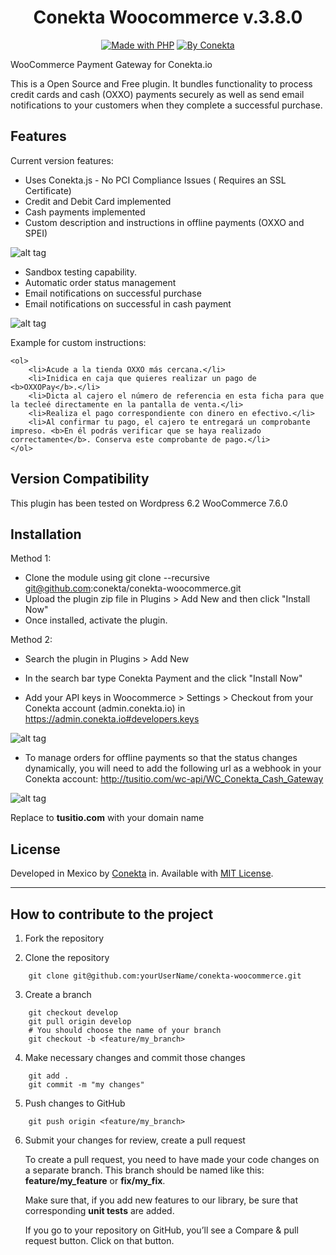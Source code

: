 <div align="center">

# Conekta Woocommerce v.3.8.0
[![Made with PHP](https://img.shields.io/badge/made%20with-php-red.svg?style=for-the-badge&colorA=ED4040&colorB=C12C2D)](http://php.net) 
[![By Conekta](https://img.shields.io/badge/by-conekta-red.svg?style=for-the-badge&colorA=ee6130&colorB=00a4ac)](https://conekta.com)
</div>

WooCommerce Payment Gateway for Conekta.io

This is a Open Source and Free plugin. It bundles functionality to process credit cards and cash (OXXO) payments securely as well as send email notifications to your customers when they complete a successful purchase.


Features
--------
Current version features:

* Uses Conekta.js      - No PCI Compliance Issues ( Requires an SSL Certificate)
* Credit and Debit Card implemented
* Cash payments implemented
* Custom description and instructions in offline payments (OXXO and SPEI)

![alt tag](https://raw.github.com/conekta/conekta-woocommerce/master/readme_files/admin_card.png)

* Sandbox testing capability.
* Automatic order status management
* Email notifications on successful purchase
* Email notifications on successful in cash payment

![alt tag](https://raw.github.com/conekta/conekta-woocommerce/master/readme_files/email.png)

Example for custom instructions:
```
<ol>
	<li>Acude a la tienda OXXO más cercana.</li>
	<li>Inidica en caja que quieres realizar un pago de <b>OXXOPay</b>.</li>
	<li>Dicta al cajero el número de referencia en esta ficha para que la tecleé directamente en la pantalla de venta.</li>
	<li>Realiza el pago correspondiente con dinero en efectivo.</li>
	<li>Al confirmar tu pago, el cajero te entregará un comprobante impreso. <b>En él podrás verificar que se haya realizado correctamente</b>. Conserva este comprobante de pago.</li>
</ol>
```

Version Compatibility
---------------------
This plugin has been tested on Wordpress 6.2  WooCommerce 7.6.0

Installation
-----------
Method 1:
* Clone the module using git clone --recursive git@github.com:conekta/conekta-woocommerce.git
* Upload the plugin zip file in Plugins > Add New and then click "Install Now"
* Once installed, activate the plugin.

Method 2:
* Search the plugin in Plugins > Add New
* In the search bar type Conekta Payment and the click "Install Now"

* Add your API keys in Woocommerce > Settings > Checkout from your Conekta account (admin.conekta.io) in https://admin.conekta.io#developers.keys

![alt tag](https://raw.github.com/conekta/conekta-woocommerce/master/readme_files/form.png)

* To manage orders for offline payments so that the status changes dynamically, you will need to add the following url as a webhook in your Conekta account:
http://tusitio.com/wc-api/WC_Conekta_Cash_Gateway

![alt tag](https://raw.github.com/conekta/conekta-woocommerce/master/readme_files/webhook.png)

Replace to **tusitio.com** with your domain name

## License

Developed in Mexico by [Conekta](https://www.conekta.com) in. Available with [MIT License](LICENSE).

***

## How to contribute to the project

1. Fork the repository
 
2. Clone the repository
```
    git clone git@github.com:yourUserName/conekta-woocommerce.git
```
3. Create a branch
```
    git checkout develop
    git pull origin develop
    # You should choose the name of your branch
    git checkout -b <feature/my_branch>
```    
4. Make necessary changes and commit those changes
```
    git add .
    git commit -m "my changes"
```
5. Push changes to GitHub
```
    git push origin <feature/my_branch>
```
6. Submit your changes for review, create a pull request

   To create a pull request, you need to have made your code changes on a separate branch. This branch should be named like this: **feature/my_feature** or **fix/my_fix**.

   Make sure that, if you add new features to our library, be sure that corresponding **unit tests** are added.

   If you go to your repository on GitHub, you’ll see a Compare & pull request button. Click on that button.
